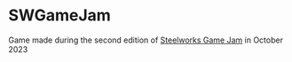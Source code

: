 # SWGameJam
Game made during the second edition of [Steelworks Game Jam](https://steelworksjam.com/) in October 2023
